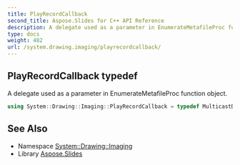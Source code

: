 ```yaml
---
title: PlayRecordCallback
second_title: Aspose.Slides for C++ API Reference
description: A delegate used as a parameter in EnumerateMetafileProc function object.
type: docs
weight: 482
url: /system.drawing.imaging/playrecordcallback/
---
```

## PlayRecordCallback typedef


A delegate used as a parameter in EnumerateMetafileProc function object.

```cpp
using System::Drawing::Imaging::PlayRecordCallback = typedef MulticastDelegate<void(EmfPlusRecordType, int32_t, int32_t, IntPtr)>
```

## See Also

* Namespace [System::Drawing::Imaging](../)
* Library [Aspose.Slides](../../)
